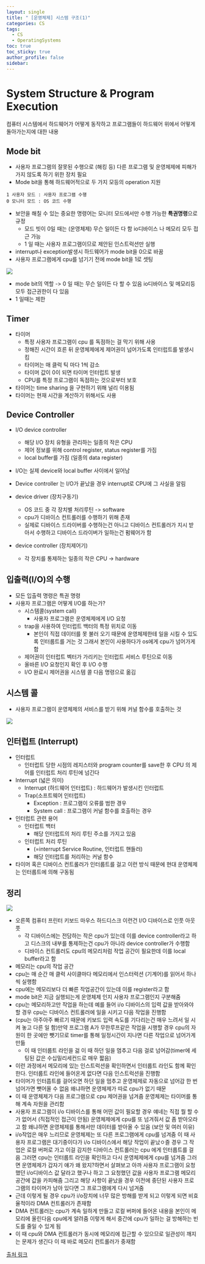 ```yaml
---
layout: single
title: " [운영체제] 시스템 구조(1)"
categories: CS
tags:
  - CS
  - OperatingSystems
toc: true
toc_sticky: true
author_profile: false
sidebar:
---
```

# System Structure & Program Execution
컴퓨터 시스템에서 하드웨어가 어떻게 동작하고 프로그램들이 하드웨어 위에서 어떻게 돌아가는지에 대한 내용

## Mode bit
- 사용자 프로그램의 잘못된 수행으로 (해킹 등) 다른 프로그램 및 운영체제에 피해가 가지 않도록 하기 위한 장치 필요
- Mode bit을 통해 하드웨어적으로 두 가지 모등의 operation 지원
```
1 사용자 모드 : 사용자 프로그램 수행
0 모니터 모드 : OS 코드 수행 
```
- 보안을 해칠 수 있는 중요한 명령어는 모니터 모드에서만 수행 가능한 **특권명령**으로 규정
	- 모드 빗이 0일 때는 (운영체제) 무슨 일이든 다 함 io디바이스 나 메모리 모두 접근 가능
	- 1 일 때는 사용자 프로그램이므로 제안된 인스트럭션만 실행
- interrupt나 exception발생시 하드웨어가 mode bit을 0으로 바꿈
- 사용자 프로그램에게 cpu를 넘기기 전에 mode bit을 1로 셋팅

![](https://i.imgur.com/yguPaJX.png)

- mode bit의 역할 -> 0 일 때는 무슨 일이든 다 할 수 있음 io디바이스 및 메모리등 모두 접근권한이 다 있음
- 1 일때는 제한

## Timer
- 타이머
	- 특정 사용자 프로그램이 cpu 를 독점하는 걸 막기 위해 사용
	- 정해진 시간이 흐른 뒤 운영체제에게 제어권이 넘어가도록 인터럽트를 발생시킴
	- 타이머는 매 클럭 틱 마다 1씩 감소
	- 타이머 값이 0이 되면 타이머 인터럽트 발생
	- CPU를 특정 프로그램이 독점하는 것으로부터 보호
- 타이머는 time sharing 을 구현하기 위해 널리 이용됨
- 타이머는 현재 시간을 계산하기 위해서도 사용

## Device Controller
- I/O device controller
	- 해당 I/O 장치 유형을 관리하는 일종의 작은 CPU
	- 제어 정보를 위해 control register, status register를 가짐
	- local buffer를 가짐 (일종의 data register)
- I/O는 실제 device와 local buffer 사이에서 일어남
- Device controller 는 I/O가 끝났을 경우 interrupt로 CPU에 그 사실을 알림

- device driver (장치구동기)
	- OS 코드 중 각 장치별 처리루틴 -> software
	- cpu가 디바이스 컨트롤러를 수행하기 위해 존재
	- 실제로 디바이스 드라이버를 수행하는건 아니고 디바이스 컨트롤러가 지시 받아서 수행하고 디바이스 드라이버가 일하는건 펌웨어가 함
- device controller (장치제어기)
	- 각 장치를 통제하는 일종의 작은 CPU -> hardware

## 입출력(I/O)의 수행
- 모든 입출력 명령은 특권 명령
- 사용자 프로그램은 어떻게 I/O를 하는가?
	- 시스템콜(system call)
		- 사용자 프로그램은 운영체제에게 I/O 요청
	- trap을 사용하여 인터럽트 백터의 특정 위치로 이동
		- 본인이 직접 데이터를 못 불러 오기 때문에 운영체제한테 일을 시킬 수 있도록 인터룹트를 거는 것 그래서 본인이 사용하다가 os에게 cpu가 넘어가게 함
	- 제어권이 인터럽트 벡터가 가리키는 인터럽트 서비스 루틴으로 이동
	- 올바른 I/O 요청인지 확인 후 I/O 수행
	- I/O 완료시 제어권을 시스템 콜 다음 명령으로 옮김

## 시스템 콜
- 사용자 프로그램이 운영체제의 서비스를 받기 위해 커널 함수를 호출하는 것

![](https://i.imgur.com/76IWux8.png)

## 인터럽트 (Interrupt)
- 인터럽트
	- 인터럽트 당한 시점의 레지스터와 program counter를 save한 후 CPU 의 제어를 인터럽트 처리 루틴에 넘긴다
- Interrupt (넓은 의미)
	- Interrupt (하드웨어 인터럽트) : 하드웨어가 발생시킨 인터럽트
	- Trap(소프트웨어 인터럽트)
		- Exception : 프로그램이 오류를 범한 경우
		- System call : 프로그램이 커널 함수를 호출하는 경우
- 인터럽트 관련 용어
	- 인터럽트 백터
		- 해당 인터럽트의 처리 루틴 주소를 가지고 있음
	- 인터럽트 처리 루틴
		- (=interrupt Service Routine, 인터럽트 핸들러)
		- 해당 인터럽트를 처리하는 커널 함수
- 타이머 혹은 디바이스 컨트롤러가 인터룹트를 걸고 이런 방식 때문에 현대 운영체제는 인터룹트에 의해 구동됨

## 정리 

![](https://i.imgur.com/mq7zz0L.png)

- 오른쪽 컴퓨터 프린터 키보드 마우스 하드디스크 이런건 I/O 디바이스로 인풋 아웃풋 
	- 각 디바이스에는 전담하는 작은 cpu가 있는데 이를 device controller라고 하고 디스크의 내부를 통제하는건 cpu가 아니라 device controller가 수행함
	- 디바이스 컨트롤러도 cpu의 메모리처럼 작업 공간이 필요한데 이를 local buffer라고 함
- 메모리는 cpu의 작업 공간
- cpu는 매 순간 매 클럭 사이클마다 메모리에서 인스터럭션 (기계어)를 읽어서 하나씩 실행함
- cpu에는 메모리보다 더 빠른 작업공간이 있는데 이를 register라고 함
- mode bit은 지금 실행되는게 운영체제 인지 사용자 프로그램인지 구분해줌
- cpu는 메모리하고만 작업을 하는데 예를 들어 i/o 디바이스의 입력 값을 받아와야할 경우 cpu는 디바이스 컨트롤러에 일을 시키고 다음 작업을 진행함
- (cpu는 아주아주 빠르기 때문에 키보드 입력 속도를 기다리는건 매우 느려서 일 시켜 놓고 다른 일 함)만약 프로그램 A가 무한루프같은 작업을 시행할 경우 cpu의 자원이 한 곳에만 뺏기므로 timer를 통해 일정시간이 지나면 다른 작업으로 넘어가게 만듦 
	- 이 때 인터룹트 라인을 걺 이 때 하던 일을 멈추고 다음 걸로 넘어감(timer에 세팅된 값은 수십밀리세컨드로 매우 짧음)
- 이런 과정에서 메모리에 있는 인스트럭션을 확인하면서 인터룹트 라인도 함께 확인한다. 인터룹트 라인에 들어온게 없다면 다음 인스트럭션을 진행함
- 타이머가 인터풉트를 걸어오면 하던 일을 멈추고 운영체제로 자동으로 넘어감 한 번 넘어가면 뺏어올 수 없음 왜냐하면 운영체제가 따로 cpu가 없기 때문
- 이 때 운영체제가 다음 프로그램으로 cpu 제어권을 넘겨줌 운영체제는 타이머를 통해 계속 자원을 관리함
- 사용자 프로그램이 i/o 디바이스를 통해 어떤 값이 필요할 경우 얘네는 직접 뭘 할 수 가 없어서 (직접적인 접근이 안됨) 운영체제에게 cpu를 또 넘겨줘서 값 좀 받아오라고 함 왜냐하면 운영체제를 통해서만 데이터를 받아올 수 있음 (보안 및 여러 이유)
- i/o작업은 매우 느리므로 운영체제는 또 다른 프로그램에게 cpu를 넘겨줌 이 때 사용자 프로그램은 대기중이다가 i/o 디바이스에서 해당 작업이 끝났ㅇ즐 경우 그 작업은 로컬 버퍼로 가고 이걸 감지한 디바이스 컨트롤러는 cpu 에게 인터룹트를 걸음 그러면 cpu는 인터룹트 라인을 확인하고 다시 운영체제에게 cpu를 넘겨줌 그러면 운영체제가 갑자기 얘가 왜 왔지?하면서 살펴보고 아까 사용자 프로그램이 요청했던 i/o디바이스 값 달라고 했구나 하고 그 요청했던 값을 사용자 프로그램 메모리 공간에 값을 카피해줌 그리고 해당 사항이 끝났을 경우 이전에 중단된 사용자 프로그램의 타이머가 남아 있다면 그 프로그램에게 다시 넘겨줌
- 근데 이렇게 될 경우 cpu가 i/o장치에 너무 많은 방해를 받게 되고 이렇게 되면 비효율적이라 DMA 컨트롤러가 존재함
- DMA 컨트롤러는 cpu가 계속 일하게 만들고 로컬 버퍼에 들어온 내용을 본인이 메모리에 올린다음 cpu에게 알려줌 이렇게 해서 중간에 cpu가 일하는 걸 방해하는 빈도를 줄일 수 있게 됨
- 이 때 cpu와 DMA 컨트롤러가 동시에 메모리에 접근할 수 있으므로  일관성이 깨지는 문제가 생긴다 이 때 바로 메모리 컨트롤러가 중재함



[출처 링크](https://core.ewha.ac.kr/publicview/C0101020140311132925816476?vmode=f)

